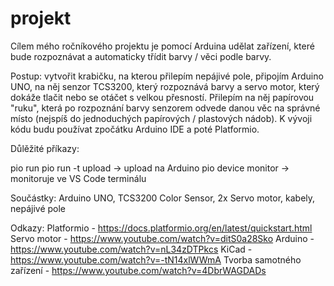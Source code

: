 # projekt

Cílem mého ročníkového projektu je pomocí Arduina udělat zařízení, které bude rozpoznávat a automaticky třídit barvy / věci podle barvy. 

Postup: vytvořit krabičku, na kterou přilepím nepájivé pole, připojím Arduino UNO, na něj senzor TCS3200, který rozpoznává barvy a servo motor, který dokáže tlačit nebo se otáčet s velkou přesností. Přilepím na něj papírovou "ruku", která po rozpoznání barvy senzorem odvede danou věc na správné místo (nejspíš do jednoduchých papírových / plastových nádob). 
K vývoji kódu budu používat zpočátku Arduino IDE a poté Platformio.

Důlěžité příkazy: 

pio run
pio run -t upload  -> upload na Arduino
pio device monitor -> monitoruje ve VS Code terminálu

Součástky: Arduino UNO, TCS3200 Color Sensor, 2x Servo motor, kabely, nepájivé pole

Odkazy: Platformio  - https://docs.platformio.org/en/latest/quickstart.html
        Servo motor - https://www.youtube.com/watch?v=ditS0a28Sko
        Arduino     - https://www.youtube.com/watch?v=nL34zDTPkcs
        KiCad       - https://www.youtube.com/watch?v=-tN14xlWWmA
        Tvorba samotného zařízení - https://www.youtube.com/watch?v=4DbrWAGDADs
